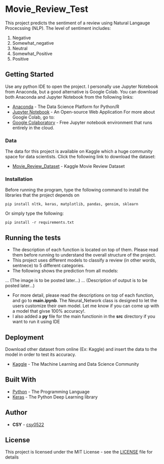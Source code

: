 # Movie_Review_Test

This project predicts the sentiment of a review using Natural Langauge Procecssing (NLP). The level of sentiment includes: <br/>
1. Negative
2. Somewhat_negative
3. Neutral
4. Somewhat_Positive
5. Positive

## Getting Started

Use any python IDE to open the project. I personally use Jupyter Notebook from Anaconda, but a good alternative is Google Colab. You can download both Anaconda and Jupyter Notebook from the following links:
* [Anaconda](https://www.anaconda.com/distribution/) - The Data Science Platform for Python/R
* [Jupyter Notebook](https://jupyter.org/) - An Open-source Web Application
For more about Google Colab, go to:
* [Google Colaboratory](https://colab.research.google.com/notebooks/welcome.ipynb) - Free Jupyter notebook environment that runs entirely in the cloud.

### Data

The data for this project is available on Kaggle which a huge community space for data scientists. Click the following link to download the dataset:
* [Movie_Review_Dataset](https://www.kaggle.com/c/movie-review-sentiment-analysis-kernels-only/data) - Kaggle Movie Review Dataset

### Installation

Before running the program, type the following command to install the libraries that the project depends on

```
pip install nltk, keras, matplotlib, pandas, gensim, sklearn
```
Or simply type the following:

```
pip install -r requirements.txt
```

## Running the tests

- The description of each function is located on top of them. Please read them before running to understand the overall structure of the project. <br/>
- This project uses different models to classify a review (in other words, sentnece) to 5 different categories.<br/>
- The following shows the prediction from all models:

... (The image is to be posted later...)
... (Description of output is to be posted later...)

- For more detail, please read the descriptions on top of each function, and go to **main.ipynb**. The Neural_Network class is designed to let the users customize their own model. Let me know if you can come up with a model that givse 100% accuracy!.<br/>
- I also added a **py** file for the main functionin in the **src** directory if you want to run it using IDE

## Deployment

Download other dataset from online (Ex: Kaggle) and insert the data to the model in order to test its accuracy.
* [Kaggle](https://www.kaggle.com/) - The Machine Learning and Data Science Community

## Built With

* [Python](https://www.python.org/) - The Programming Language
* [Keras](https://keras.io/) - The Python Deep Learning library

## Author

* **CSY** - [csy0522](https://github.com/csy0522)

## License

This project is licensed under the MIT License - see the [LICENSE](LICENSE) file for details


